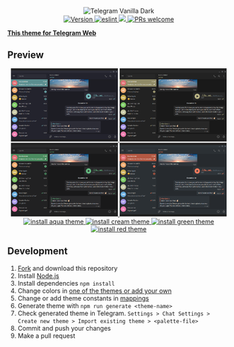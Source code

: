 <p align="center">
  <img alt="Telegram Vanilla Dark" src="https://raw.githubusercontent.com/VChet/Telegram-Vanilla-Dark-Web/master/images/logo.png" width="580"><br/>
  <a href="https://github.com/VChet/Telegram-Vanilla-Dark-Desktop/tags">
    <img src="https://img.shields.io/github/tag/VChet/Telegram-Vanilla-Dark-Desktop.svg?label=version" alt="Version">
  </a>
  <a href="https://github.com/VChet/Telegram-Vanilla-Dark-Desktop/actions?query=workflow%3Aeslint">
    <img src="https://github.com/VChet/Telegram-Vanilla-Dark-Desktop/workflows/eslint/badge.svg?branch=master" alt="eslint">
  </a>
  <a href="https://codeclimate.com/github/VChet/Telegram-Vanilla-Dark-Desktop/maintainability">
  <img src="https://api.codeclimate.com/v1/badges/07f7649534c9727adc8c/maintainability" />
  </a>
  <a href="https://makeapullrequest.com">
    <img src="https://img.shields.io/badge/PRs-welcome-brightgreen.svg" alt="PRs welcome">
  </a>
</p>

**[This theme for Telegram Web](https://github.com/VChet/Telegram-Vanilla-Dark-Web)**

## Preview

<div align="center">
  <a href="./images/aqua.png">
    <img src="./images/aqua.png" alt="aqua theme" width="48%">
  </a>
  <a href="./images/cream.png">
    <img src="./images/cream.png" alt="cream theme" width="48%">
  </a>
  <a href="./images/green.png">
    <img src="./images/green.png" alt="green theme" width="48%">
  </a>
  <a href="./images/red.png">
    <img src="./images/red.png" alt="red theme" width="48%">
  </a>
  <a href="https://t.me/addtheme/vanilla_dark_aqua">
    <img src="https://img.shields.io/badge/install-aqua_theme-77BABC.svg" alt="install aqua theme">
  </a>
  <a width="23%" href="https://t.me/addtheme/vanilla_dark_cream">
    <img src="https://img.shields.io/badge/install-cream_theme-B9B384.svg" alt="install cream theme">
  </a>
  <a width="23%" href="https://t.me/addtheme/vanilla_dark_green">
    <img src="https://img.shields.io/badge/install-green_theme-63B97F.svg" alt="install green theme">
  </a>
  <a width="23%" href="https://t.me/addtheme/vanilla_dark_red">
    <img src="https://img.shields.io/badge/install-red_theme-FF7B5D.svg" alt="install red theme">
  </a>
</div>

## Development

1. [Fork](https://github.com/VChet/Telegram-Vanilla-Dark-Desktop/fork) and download this repository
1. Install [Node.js](https://nodejs.org/)
1. Install dependencies `npm install`
1. Change colors in [one of the themes or add your own](/src/themes.ts)
1. Change or add theme constants in [mappings](/src/mappings.ts)
1. Generate theme with `npm run generate <theme-name>`
1. Check generated theme in Telegram. `Settings > Chat Settings > Create new theme > Import existing theme > <palette-file>`
1. Commit and push your changes
1. Make a pull request
